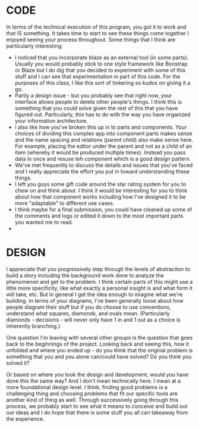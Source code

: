 # CODE

In terms of the technical execution of this program, you got it to work and that IS something. It takes time to start to see these things come together I enjoyed seeing your process throughout. Some things that I think are particularly interesting:

- I noticed that you incorporate blaze as an external tool (in some parts). Usually you would probably stick to one style framework like Boostrap or Blaze but I do dig that you decided to experiment with some of this stuff and I can see that experimentation in part of this code. For the purposes of this class, I like this sort of tinkering so kudos on giving it a go.
- Partly a design issue - but you probably see that right now, your interface allows people to delete other people's things. I think this is something that you could solve given the rest of this that you have figured out. Particularly, this has to do with the way you have organized your information architecture.
- I also like how you've broken this up in to parts and components. Your choices of dividing this complex app into component parts makes sense and the name spacing and relations (parent child) also make sense here. For example, placing the editor under the parent and not as a child of an item (whereby it would be produced multiple times). Instead you pass data in once and resuse teh component which is a good design pattern.
- We've met frequently to discuss the details and issues that you've faced and I really appreciate the effort you put in toward understanding these things.
- I left you guys some gift code around the star rating system for you to chew on and think about. I think it would be interesting for you to think about how that component works including how I've designed it to be more "adaptable" to different use cases.
- I think maybe for a final submission, you could have cleaned up some of the comments and logs or edited it down to the most important parts you wanted me to read.
-

# DESIGN

I appreciate that you progressively step through the levels of abstraciton to build a story including the background work done to analyze the phenomenon and get to the problem. I think certain parts of this might use a little more specificity, like what exactly a personal insight is and what form it will take, etc. But in general I get the idea enough to imagine what we're building. In terms of your diagrams, I've been generally loose about how people diagram their stuff but if you do choose to use conventions, understand what squares, diamonds, and ovals mean. (Particularly diamonds - decisions - will never only have 1 in and 1 out as a choice is inherently branching.)

One question I'm leaving with several other groups is the question that goes back to the beginnings of the project. Looking back and seeing this, how it unfolded and where you ended up - do you think that the original problem is something that you and you alone can/could have solved? Do you think you solved it?

Or based on where you took the design and development, would you have done this the same way? And I don't mean technically here. I mean at a more foundational design level. I think, finding good problems is a challenging thing and choosing problems that fit our specific tools are another kind of thing as well. Through successively going through this process, we probably start to see what it means to conceive and build out our ideas and I do hope that there is some stuff you all can takeaway from the experience.
